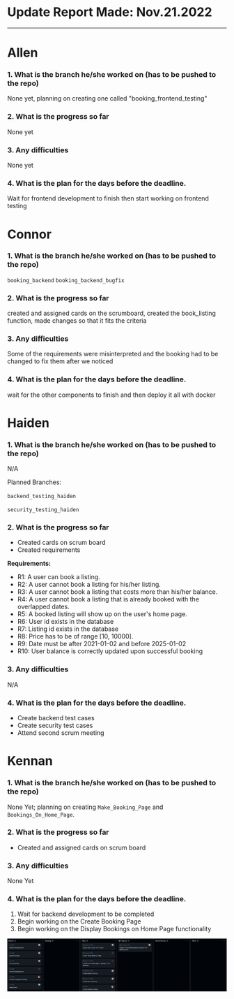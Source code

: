 # Update Report Made: Nov.21.2022
---

# Allen

### 1. What is the branch he/she worked on (has to be pushed to the repo)
None yet, planning on creating one called "booking_frontend_testing"

### 2. What is the progress so far
None yet


### 3. Any difficulties
None yet


### 4. What is the plan for the days before the deadline.
Wait for frontend development to finish then start working on frontend testing

# Connor

### 1. What is the branch he/she worked on (has to be pushed to the repo)

`booking_backend` `booking_backend_bugfix`

### 2. What is the progress so far

created and assigned cards on the scrumboard, created the book_listing function, made changes so that it fits the criteria

### 3. Any difficulties

Some of the requirements were misinterpreted and the booking had to be changed to fix them after we noticed

### 4. What is the plan for the days before the deadline.

wait for the other components to finish and then deploy it all with docker

# Haiden

### 1. What is the branch he/she worked on (has to be pushed to the repo)

N/A

Planned Branches:

`backend_testing_haiden`

`security_testing_haiden`

### 2. What is the progress so far

- Created cards on scrum board
- Created requirements

**Requirements:**

- R1: A user can book a listing.
- R2: A user cannot book a listing for his/her listing.
- R3: A user cannot book a listing that costs more than his/her balance.
- R4: A user cannot book a listing that is already booked with the overlapped dates.
- R5: A booked listing will show up on the user's home page.
- R6: User id exists in the database
- R7: Listing id exists in the database
- R8: Price has to be of range [10, 10000].
- R9: Date must be after 2021-01-02 and before 2025-01-02
- R10: User balance is correctly updated upon successful booking

### 3. Any difficulties

N/A

### 4. What is the plan for the days before the deadline.

- Create backend test cases
- Create security test cases
- Attend second scrum meeting

# Kennan

### 1. What is the branch he/she worked on (has to be pushed to the repo)
None Yet; planning on creating `Make_Booking_Page` and `Bookings_On_Home_Page`.


### 2. What is the progress so far
- Created and assigned cards on scrum board

### 3. Any difficulties
None Yet

### 4. What is the plan for the days before the deadline.
1. Wait for backend development to be completed
2. Begin working on the Create Booking Page
3. Begin working on the Display Bookings on Home Page functionality

![image](Sprint6ScrumBoard1.png)
